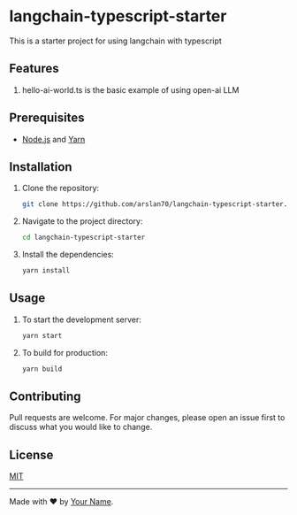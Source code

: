 # langchain-typescript-starter
This is a starter project for using langchain with typescript

## Features
1. hello-ai-world.ts is the basic example of using open-ai LLM

## Prerequisites

- [Node.js](https://nodejs.org/) and [Yarn](https://yarnpkg.com/)

## Installation

1. Clone the repository:
    ```bash
    git clone https://github.com/arslan70/langchain-typescript-starter.git
    ```

2. Navigate to the project directory:
    ```bash
    cd langchain-typescript-starter
    ```

3. Install the dependencies:
    ```bash
    yarn install
    ```

## Usage

1. To start the development server:
    ```bash
    yarn start
    ```

2. To build for production:
    ```bash
    yarn build
    ```


## Contributing

Pull requests are welcome. For major changes, please open an issue first to discuss what you would like to change.

## License

[MIT](https://choosealicense.com/licenses/mit/)

---

Made with ❤️ by [Your Name](https://github.com/arslan70).
